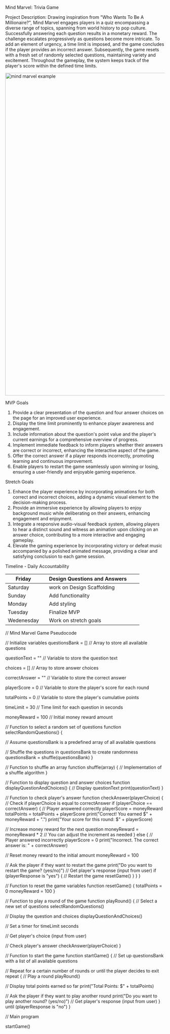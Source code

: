 Mind Marvel: Trivia Game 

Project Description: Drawing inspiration from "Who Wants To Be A Millionaire?", Mind Marvel engages players in a quiz encompassing a diverse range of topics, spanning from world history to pop culture. Successfully answering each question results in a monetary reward. The challenge escalates progressively as questions become more intricate. To add an element of urgency, a time limit is imposed, and the game concludes if the player provides an incorrect answer. Subsequently, the game resets with a fresh set of randomly selected questions, maintaining variety and excitement. Throughout the gameplay, the system keeps track of the player's score within the defined time limits.




<img width="1016" alt="mind marvel example" src="https://github.com/laurendea/Mind-Marvel/assets/152624207/33dfc8da-3e6b-497a-b8d1-0acb82a7bc6c">




MVP Goals

1. Provide a clear presentation of the question and four answer choices on the page for an improved user experience.
2. Display the time limit prominently to enhance player awareness and engagement.
3. Include information about the question's point value and the player's current earnings for a comprehensive overview of progress.
4. Implement immediate feedback to inform players whether their answers are correct or incorrect, enhancing the interactive aspect of the game.
5. Offer the correct answer if a player responds incorrectly, promoting learning and continuous improvement.
6. Enable players to restart the game seamlessly upon winning or losing, ensuring a user-friendly and enjoyable gaming experience.

Stretch Goals

1. Enhance the player experience by incorporating animations for both correct and incorrect choices, adding a dynamic visual element to the decision-making process.
2. Provide an immersive experience by allowing players to enjoy background music while deliberating on their answers, enhancing engagement and enjoyment.
3. Integrate a responsive audio-visual feedback system, allowing players to hear a distinct sound and witness an animation upon clicking on an answer choice, contributing to a more interactive and engaging gameplay.
4. Elevate the gaming experience by incorporating victory or defeat music accompanied by a polished animated message, providing a clear and satisfying conclusion to each game session.

Timeline - Daily Accountability

| Friday     |   | Design Questions and Answers |   |   |
|------------|---|------------------------------|---|---|
| Saturday   |   | work on Design Scaffolding   |   |   |
| Sunday     |   | Add functionality            |   |   |
| Monday     |   | Add styling                  |   |   |
| Tuesday    |   | Finalize MVP                 |   |   |
| Wedenesday |   | Work on stretch goals        |   |   |


// Mind Marvel Game Pseudocode

// Initialize variables
questionsBank = []   // Array to store all available questions

questionText = ""     // Variable to store the question text

choices = []          // Array to store answer choices

correctAnswer = ""     // Variable to store the correct answer

playerScore = 0       // Variable to store the player's score for each round

totalPoints = 0       // Variable to store the player's cumulative points

timeLimit = 30        // Time limit for each question in seconds

moneyReward = 100     // Initial money reward amount

// Function to select a random set of questions
function selectRandomQuestions() {

// Assume questionsBank is a predefined array of all available questions
    
// Shuffle the questions in questionsBank to create randomness
    questionsBank = shuffle(questionsBank)
}

// Function to shuffle an array
function shuffle(array) {
    // Implementation of a shuffle algorithm 
}

// Function to display question and answer choices
function displayQuestionAndChoices() {
    // Display questionText
    print(questionText)
}

// Function to check player's answer
function checkAnswer(playerChoice) {
    // Check if playerChoice is equal to correctAnswer
    if (playerChoice == correctAnswer) {
        // Player answered correctly
        playerScore = moneyReward
        totalPoints = totalPoints + playerScore
        print("Correct! You earned $" + moneyReward + ".")
        print("Your score for this round: $" + playerScore)
        
  // Increase money reward for the next question
    moneyReward = moneyReward * 2  // You can adjust the increment as needed
} else {
    // Player answered incorrectly
    playerScore = 0
    print("Incorrect. The correct answer is: " + correctAnswer)
    
   // Reset money reward to the initial amount
    moneyReward = 100

  // Ask the player if they want to restart the game
    print("Do you want to restart the game? (yes/no)")
    // Get player's response (input from user)
    if (playerResponse is "yes") {
        // Restart the game
        resetGame()
    }
 }
}

// Function to reset the game variables
function resetGame() {
    totalPoints = 0
    moneyReward = 100
}

// Function to play a round of the game
function playRound() {
    // Select a new set of questions
    selectRandomQuestions()

  // Display the question and choices
    displayQuestionAndChoices()

   // Set a timer for timeLimit seconds

  // Get player's choice (input from user)

  // Check player's answer
    checkAnswer(playerChoice)
}

// Function to start the game
function startGame() {
    // Set up questionsBank with a list of all available questions

  // Repeat for a certain number of rounds or until the player decides to exit
    repeat {
        // Play a round
        playRound()

   // Display total points earned so far
        print("Total Points: $" + totalPoints)

  // Ask the player if they want to play another round
        print("Do you want to play another round? (yes/no)")
        // Get player's response (input from user)
    } until (playerResponse is "no")
}

// Main program

startGame()
